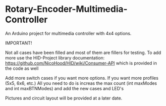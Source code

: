 # Rotary-Encoder-Multimedia-Controller

An Arduino project for multimedia controller with 4x4 options. 

IMPORTANT!

Not all cases have been filled and most of them are fillers for testing.
To add more use the  HID-Project library documentation: https://github.com/NicoHood/HID/wiki/Consumer-API which is provided in the code as well

Add more switch cases if you want more options.
If you want more profiles (5x5, 6x6, etc.) All you need to do is increas the max count (int maxModes and int maxBTNModes) and add the new cases and LED's

Pictures and circuit layout will be provided at a later date.
